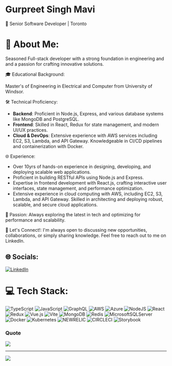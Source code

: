 # Gurpreet Singh Mavi
👋 Senior Software Developer |  Toronto

# 💫 About Me:
Seasoned Full-stack developer with a strong foundation in engineering and and a passion for crafting innovative solutions.<br>

🎓 Educational Background:

Master's of Engineering in Electrical and Computer from University of Windsor.

🛠️ Technical Proficiency:
* **Backend**: Proficient in Node.js, Express, and various database systems like MongoDB and PostgreSQL.<br>
* **Frontend**: Skilled in React, Redux for state management, and modern UI/UX practices.<br>
* **Cloud & DevOps**: Extensive experience with AWS services including EC2, S3, Lambda, and API Gateway. Knowledgeable in CI/CD pipelines and containerization with Docker.<br>

🌐 Experience:
* Over 10yrs of hands-on experience in designing, developing, and deploying scalable web applications.<br>
* Proficient in building RESTful APIs using Node.js and Express.<br>
* Expertise in frontend development with React.js, crafting interactive user interfaces, state management, and performance optimization.<br>
* Extensive experience in cloud computing with AWS, including EC2, S3, Lambda, and API Gateway. Skilled in architecting and deploying robust, scalable, and secure cloud applications.<br>

🌱 Passion: Always exploring the latest in tech and optimizing for performance and scalability.<br>

💬 Let's Connect!: I'm always open to discussing new opportunities, collaborations, or simply sharing knowledge. Feel free to reach out to me on LinkedIn.<br>

## 🌐 Socials:
[![LinkedIn](https://img.shields.io/badge/LinkedIn-%230077B5.svg?logo=linkedin&logoColor=white)](https://linkedin.com/in/singhmavi) 

# 💻 Tech Stack:
![TypeScript](https://img.shields.io/badge/typescript-%23007ACC.svg?style=for-the-badge&logo=typescript&logoColor=white) ![JavaScript](https://img.shields.io/badge/javascript-%23323330.svg?style=for-the-badge&logo=javascript&logoColor=%23F7DF1E) ![GraphQL](https://img.shields.io/badge/-GraphQL-E10098?style=for-the-badge&logo=graphql&logoColor=white) ![AWS](https://img.shields.io/badge/AWS-%23FF9900.svg?style=for-the-badge&logo=amazon-aws&logoColor=white) ![Azure](https://img.shields.io/badge/azure-%230072C6.svg?style=for-the-badge&logo=microsoftazure&logoColor=white) ![NodeJS](https://img.shields.io/badge/node.js-6DA55F?style=for-the-badge&logo=node.js&logoColor=white) ![React](https://img.shields.io/badge/react-%2320232a.svg?style=for-the-badge&logo=react&logoColor=%2361DAFB) ![Redux](https://img.shields.io/badge/redux-%23593d88.svg?style=for-the-badge&logo=redux&logoColor=white) ![Vue.js](https://img.shields.io/badge/vue.js-%2335495e.svg?style=for-the-badge&logo=vuedotjs&logoColor=%234FC08D) ![Vite](https://img.shields.io/badge/vite-%23646CFF.svg?style=for-the-badge&logo=vite&logoColor=white) ![MongoDB](https://img.shields.io/badge/MongoDB-%234ea94b.svg?style=for-the-badge&logo=mongodb&logoColor=white) ![Redis](https://img.shields.io/badge/redis-%23DD0031.svg?style=for-the-badge&logo=redis&logoColor=white) ![MicrosoftSQLServer](https://img.shields.io/badge/Microsoft%20SQL%20Server-CC2927?style=for-the-badge&logo=microsoft%20sql%20server&logoColor=white) ![Docker](https://img.shields.io/badge/docker-%230db7ed.svg?style=for-the-badge&logo=docker&logoColor=white) ![Kubernetes](https://img.shields.io/badge/kubernetes-%23326ce5.svg?style=for-the-badge&logo=kubernetes&logoColor=white) ![NEWRELIC](https://img.shields.io/badge/newrelic-1CE783.svg?style=for-the-badge&logo=newrelic&logoColor=white&color=%231CE783) ![CIRCLECI](https://img.shields.io/badge/CIRCLECI-02303A.svg?style=for-the-badge&logo=CIRCLECI&logoColor=white&color=%23343434) ![Storybook](https://img.shields.io/badge/-Storybook-FF4785?style=for-the-badge&logo=storybook&logoColor=white)

### Quote

![](https://quotes-github-readme.vercel.app/api?type=horizontal&theme=radical)

---
[![](https://visitcount.itsvg.in/api?id=singhmavi&icon=0&color=0)](https://visitcount.itsvg.in)
